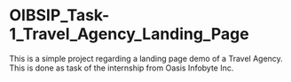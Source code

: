 # OIBSIP_Task-1_Travel_Agency_Landing_Page
This is a simple project regarding a landing page demo of a Travel Agency. This is done as task of the internship from Oasis Infobyte Inc.
